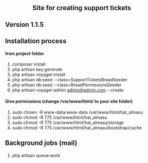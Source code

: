 <h2 align="center">Site for creating support tickets</h2>

## Version 1.1.5

## Installation process
#### from project folder
1. composer install
2. php artisan key:generate
3. php artisan voyager:install
4. php artisan db:seed --class=SupportTicketsBreadSeeder 
5. php artisan db:seed --class=BreadPermissionsSeeder
6. php artisan voyager:admin admin@admin.com --create

#### Give permissions (change /var/www/html/ to your site folder)
1. sudo chown -R www-data:www-data /var/www/html/hat_almasu
2. sudo chmod -R 775 /var/www/html/hat_almasu
3. sudo chmod -R 775 /var/www/html/hat_almasu/storage
4. sudo chmod -R 775 /var/www/html/hat_almasu/bootstrap/cache

## Background jobs (mail)
#### 
1. php artisan queue:work
